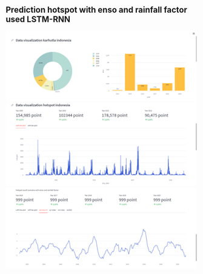 ## Prediction hotspot with enso and rainfall factor used LSTM-RNN

![image](img/fig-one.png)
![image](img/fig-two.png)
![image](img/fig-three.png)

